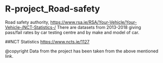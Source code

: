 # R-project_Road-safety

Road safety authority, https://www.rsa.ie/RSA/Your-Vehicle/Your-Vehicle-/NCT-Statistics-/ There are datasets from 2013-2018 giving pass/fail rates by car testing centre and by make and model of car.

##NCT Statistics
https://www.ncts.ie/1127


@copyright
Data from the project has been taken from the above mentioned link.
